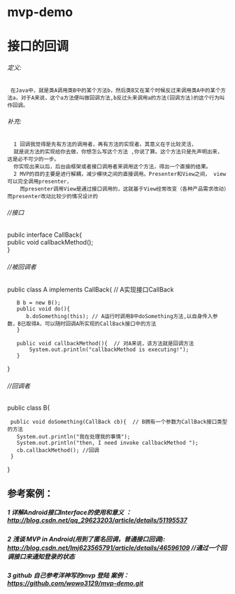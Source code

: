 # mvp-demo
# 接口的回调 
 
###### 定义:
     在Java中，就是类A调用类B中的某个方法b，然后类B又在某个时候反过来调用类A中的某个方法a，对于A来说，这个a方法便叫做回调方法,b反过头来调用a的方法(回调方法)的这个行为叫作回调。

###### 补充:
      1 回调我觉得是先有方法的调用者，再有方法的实现者。其意义在于比较灵活，
      就是说方法的实现给你去做，你想怎么写这个方法 ,你说了算。这个方法只是先声明出来，这是必不可少的一步。
      你实现出来以后，后台由框架或者接口调用者来调用这个方法，得出一个直接的结果。
      2 MVP的目的主要是进行解耦，减少模块之间的直接调用。Presenter和View之间， view可以完全调用presenter，
        而presenter调用View是通过接口调用的，这就基于View经常改变（各种产品需求改动）而presenter改动比较少的情况设计的

###### //接口
pubilc interface CallBack{      
    public void callbackMethod();              
} 

###### //被回调者
public class A implements CallBack{  // A实现接口CallBack   
       
       B b = new B();   
       public void do(){   
          b.doSomething(this); // A运行时调用B中doSomething方法,以自身传入参数，B已取得A，可以随时回调A所实现的CallBack接口中的方法   
       }                      

       public void callbackMethod(){  // 对A来说，该方法就是回调方法     
           System.out.println("callbackMethod is executing!");                  
       }              

}  

###### //回调者
public class B{     

     public void doSomething(CallBack cb){  // B拥有一个参数为CallBack接口类型的方法   
       System.out.println("我在处理我的事情");   
       System.out.println("then, I need invoke callbackMethod ");   
       cb.callbackMethod(); //回调  
     }      
  
}


## 参考案例： 
##### 1 详解Android接口Interface的使用和意义 ： http://blog.csdn.net/qq_29623203/article/details/51195537
##### 2 浅谈 MVP in Android(用到了匿名回调，普通接口回调): http://blog.csdn.net/lmj623565791/article/details/46596109 //通过一个回调接口来通知登录的状态
##### 3 github 自己参考洋神写的mvp 登陆 案例：https://github.com/wowo3129/mvp-demo.git
